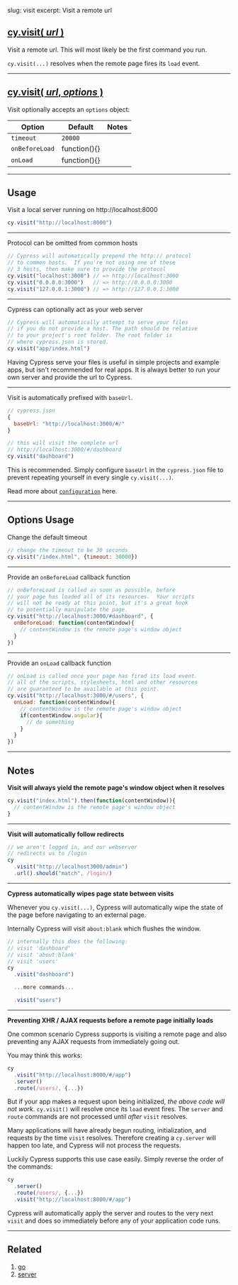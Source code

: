 slug: visit
excerpt: Visit a remote url

## [cy.visit( *url* )](#usage)

Visit a remote url. This will most likely be the first command you run.

`cy.visit(...)` resolves when the remote page fires its `load` event.

***

## [cy.visit( *url*, *options* )](#options-usage)

Visit optionally accepts an `options` object:

Option | Default | Notes
--- | --- | ---
`timeout`      | `20000` |
`onBeforeLoad` | function(){} |
`onLoad`       | function(){} |

***

## Usage

Visit a local server running on http://localhost:8000

```javascript
cy.visit("http://localhost:8000")
```

***

Protocol can be omitted from common hosts

```javascript
// Cypress will automatically prepend the http:// protocol
// to common hosts.  If you're not using one of these
// 3 hosts, then make sure to provide the protocol
cy.visit("localhost:3000") // => http://localhost:3000
cy.visit("0.0.0.0:3000")   // => http://0.0.0.0:3000
cy.visit("127.0.0.1:3000") // => http://127.0.0.1:3000
```

***

Cypress can optionally act as your web server

```javascript
// Cypress will automatically attempt to serve your files
// if you do not provide a host. The path should be relative
// to your project's root folder. The root folder is
// where cypress.json is stored.
cy.visit("app/index.html")
```

Having Cypress serve your files is useful in simple projects and example apps, but isn't recommended for real apps.  It is always better to run your own server and provide the url to Cypress.

***

Visit is automatically prefixed with `baseUrl`.
```javascript
// cypress.json
{
  baseUrl: "http://localhost:3000/#/"
}

// this will visit the complete url
// http://localhost:3000/#/dashboard
cy.visit("dashboard")
```

This is recommended. Simply configure `baseUrl` in the `cypress.json` file to prevent repeating yourself in every single `cy.visit(...)`.

Read more about [`configuration`](http://on.cypress.io/guides/configuration) here.

***

## Options Usage

Change the default timeout

```javascript
// change the timeout to be 30 seconds
cy.visit("/index.html", {timeout: 30000})
```

***

Provide an `onBeforeLoad` callback function

```javascript
// onBeforeLoad is called as soon as possible, before
// your page has loaded all of its resources.  Your scripts
// will not be ready at this point, but it's a great hook
// to potentially manipulate the page.
cy.visit("http://localhost:3000/#dashboard", {
  onBeforeLoad: function(contentWindow){
    // contentWindow is the remote page's window object
  }
})
```
***

Provide an `onLoad` callback function

```javascript
// onLoad is called once your page has fired its load event.
// all of the scripts, stylesheets, html and other resources
// are guaranteed to be available at this point.
cy.visit("http://localhost:3000/#/users", {
  onLoad: function(contentWindow){
    // contentWindow is the remote page's window object
    if(contentWindow.angular){
      // do something
    }
  }
})
```

***

## Notes

**Visit will always yield the remote page's window object when it resolves**

```javascript
cy.visit("index.html").then(function(contentWindow)){
  // contentWindow is the remote page's window object
}
```

***

**Visit will automatically follow redirects**

```javascript
// we aren't logged in, and our webserver
// redirects us to /login
cy
  .visit("http://localhost3000/admin")
  .url().should("match", /login/)
```

***

**Cypress automatically wipes page state between visits**

Whenever you `cy.visit(...)`, Cypress will automatically wipe the state of the page before navigating to an external page.

Internally Cypress will visit `about:blank` which flushes the window.

```javascript
// internally this does the following:
// visit 'dashboard'
// visit 'about:blank'
// visit 'users'
cy
  .visit("dashboard")

  ...more commands...

  .visit("users")

```

***

**Preventing XHR / AJAX requests before a remote page initially loads**

One common scenario Cypress supports is visiting a remote page and also preventing any AJAX requests from immediately going out.

You may think this works:

```javascript
cy
  .visit("http://localhost:8000/#/app")
  .server()
  .route(/users/, {...})
```

But if your app makes a request upon being initialized, *the above code will not work*.  `cy.visit()` will resolve once its `load` event fires.  The `server` and `route` commands are not processed until *after* `visit` resolves.

Many applications will have already begun routing, initialization, and requests by the time `visit` resolves. Therefore creating a `cy.server` will happen too late, and Cypress will not process the requests.

Luckily Cypress supports this use case easily. Simply reverse the order of the commands:

```javascript
cy
  .server()
  .route(/users/, {...})
  .visit("http://localhost:8000/#/app")
```

Cypress will automatically apply the server and routes to the very next `visit` and does so immediately before any of your application code runs.

***

## Related
1. [go](http://on.cypress.io/api/go)
1. [server](http://on.cypress.io/api/server)

